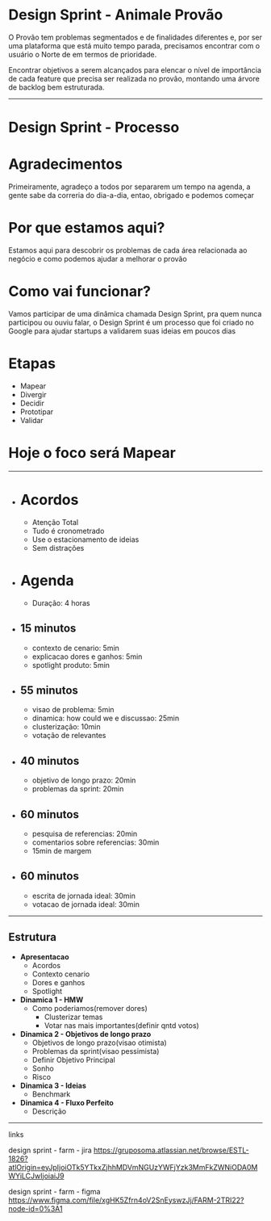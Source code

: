 # Design Sprint - Animale Provão

O Provão tem problemas segmentados e de finalidades diferentes e, por ser uma plataforma que está muito tempo parada, precisamos encontrar com o usuário o Norte de em termos de prioridade.

Encontrar objetivos a serem alcançados para elencar o nível de importância de cada feature que precisa ser realizada no provão, montando uma árvore de backlog bem estruturada.

---

# Design Sprint - Processo

# Agradecimentos
Primeiramente, agradeço a todos por separarem um tempo na agenda, a gente sabe da correria do dia-a-dia, entao, obrigado e podemos começar

# Por que estamos aqui?
Estamos aqui para descobrir os problemas de cada área relacionada ao negócio e como podemos ajudar a melhorar o provão

# Como vai funcionar?
Vamos participar de uma dinâmica chamada Design Sprint, pra quem nunca participou ou ouviu falar, o Design Sprint é um processo que foi criado no Google para ajudar startups a validarem suas ideias em poucos dias

# Etapas
- Mapear
- Divergir
- Decidir
- Prototipar
- Validar

# Hoje o foco será Mapear

---

- # Acordos
	- Atenção Total
	- Tudo é cronometrado
	- Use o estacionamento de ideias
	- Sem distrações

- # Agenda
	- Duração: 4 horas

- ## 15 minutos
	- contexto de cenario: 5min
	- explicacao dores e ganhos: 5min
	- spotlight produto: 5min

- ## 55 minutos
	- visao de problema: 5min
	- dinamica: how could we e discussao: 25min
	- clusterização: 10min
	- votação de relevantes

- ## 40 minutos
	- objetivo de longo prazo: 20min
	- problemas da sprint: 20min

- ## 60 minutos
	- pesquisa de referencias: 20min
	- comentarios sobre referencias: 30min
	- 15min de margem

- ## 60 minutos
	- escrita de jornada ideal: 30min
	- votacao de jornada ideal: 30min

---

## Estrutura
- **Apresentacao**
	- Acordos
	- Contexto cenario
	- Dores e ganhos
	- Spotlight
- **Dinamica 1 - HMW**
	- Como poderiamos(remover dores)
		- Clusterizar temas
		- Votar nas mais importantes(definir qntd votos)
- **Dinamica 2 - Objetivos de longo prazo**
	- Objetivos de longo prazo(visao otimista)
	- Problemas da sprint(visao pessimista)
	- Definir Objetivo Principal
	- Sonho
	- Risco
- **Dinamica 3 - Ideias**
	- Benchmark
- **Dinamica 4 - Fluxo Perfeito**
	- Descrição

---

links

design sprint - farm - jira
https://gruposoma.atlassian.net/browse/ESTL-1826?atlOrigin=eyJpIjoiOTk5YTkxZjhhMDVmNGUzYWFjYzk3MmFkZWNiODA0MWYiLCJwIjoiaiJ9

design sprint - farm - figma
https://www.figma.com/file/xgHK5Zfrn4oV2SnEyswzJj/FARM-2TRI22?node-id=0%3A1

